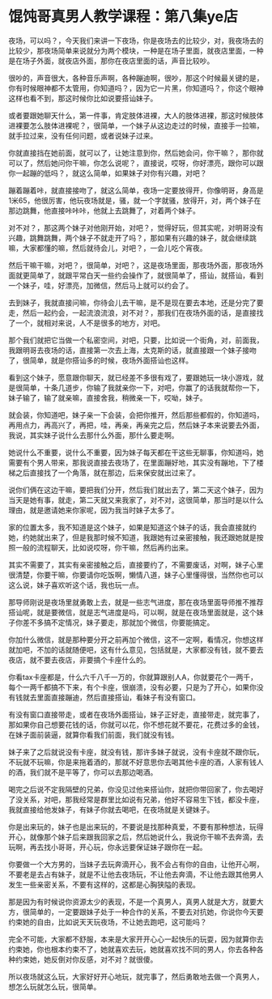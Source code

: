 # 馄饨哥真男人教学课程：第八集ye店

夜场，可以吗？，今天我们来讲一下夜场，你是夜场去的比较少，对，我夜场去的比较少，那夜场简单来说就分为两个模块，一种是在场子里面，就夜店里面，一种是在场子外面，就夜店外面，那你在夜店里面的话，声音比较吵。

很吵的，声音很大，各种音乐声啊，各种蹦迪啊，很吵，那这个时候最关键的是，你有时候眼神都不太管用，你知道吗？，因为它一片黑，你知道吗？，你这个眼神这样也看不到，那这时候你比如说要搭讪妹子。

或者要跟她聊天什么，第一件事，肯定肢体进裸，大人的肢体进裸，那这时候肢体进裸要怎么肢体进裸呢？，很简单，一个妹子从这边走过的时候，直接手一拉嘛，就手拉过来，没有任何问题，或者说妹子过来。

你就直接挡在她前面，就可以了，让她注意到你，然后她会问，你干嘛？，那你就可以了，然后她问你干嘛，你怎么说呢？，直接说，哎呀，你好漂亮，跟你可以跟你一起蹦的低吗？，就这么简单，如果妹子对你有兴趣，对吧？

蹦着蹦着咔，就直接接吻了，就这么简单，夜场一定要放得开，你像明哥，身高是1米65，他很厉害，他玩夜场就是，骚，就一个字就骚，放得开，对，两个妹子在那边跳舞，他直接咔咔咔，他就上去跳舞了，对着两个妹子。

对不对？，那这两个妹子对他刚开始，对吧？，觉得好玩，但其实呢，对明哥没有兴趣，跳舞跳舞，两个妹子不就走开了吗？，那如果有兴趣的妹子，就会继续跳嘛，大家都懂的嘛，然后就待会儿，对吧？，一会儿吃个宵夜。

然后干嘛干嘛，对吧？，很简单，对吧？，这是夜场里面，那夜场外面，那夜场外面就更简单了，就跟平常白天一些约会操作了，就很简单了，搭讪，就搭讪，看到一个妹子，哇，好漂亮，加微信，然后马上就可以约会了。

去到妹子，我就直接问嘛，你待会儿去干嘛，是不是现在要去本地，还是分完了要走，然后一起约会，一起流浪流浪，对不对？，那我们在夜场外面的话，是直接找了一个，就相对来说，人不是很多的地方，对吧。

那个我们就把它当做一个私密空间，对吧，只要，比如说一个街角，对，前面我，我跟明哥去夜场的话，直接第一次去上海，太克斯的话，就直接跟一个妹子接吻了，很简单，就是你搭讪多的时候，夜场外面搭讪也这样。

看到这个妹子，愿意跟你聊天，就已经差不多很有戏了，要跟她玩一块小游戏，就是很简单，十条几道步，你输了我就亲你一下，对吧，你赢了的话我就帮你一下，妹子输了，输了就亲嘛，直接舍我，稍微亲一下，哎呦，妹子。

就会装，你知道吧，妹子亲一下会装，会把你推开，然后那些都假的，你知道吗，再用点力，再高兴了，再把，哇，再亲，再亲完之后，然后妹子本来说要去外面，我说，其实妹子说什么去那什么外面，那什么要走啊。

她说什么不重要，说什么不重要，因为妹子每天都在干这些无聊事，你知道吗，她需要有个男人带来，那我说直接去夜场了，在里面蹦好地，其实没有蹦地，下了楼梯之后直接找了一个角落，就在那边，后来保安就出过来了。

说你们俩在这边干嘛，要把我们分开，然后我们就出去了，第二天这个妹子，因为当天是她有事，就走，第二天就又来我家了，对不对，这很简单，那当时是以什么理由，就是邀请她来你家呢，因为我当时妹子太多了。

家的位置太多，我不知道是这个妹子，如果是知道这个妹子的话，我会直接就约她，约她就出来了，但是我那时候不知道，我跟她有过亲密接触，我还跟她就是按照一般的流程聊天，比如说哎呀，你干嘛，然后再约出来。

其实不需要了，其实有亲密接触之后，直接要约了，不需要废话，对啊，妹子心里很清楚，你要干嘛，你要请你吃饭啊，懒情八道，妹子心里懂得很，当然你也可以这么说，妹子喜欢听这个话，我也玩一点。

那导师刚说是夜场里就勇敢上去，就是一些志气进度，那在夜场里面导师推不推荐搭讪呢，就是要微信，就是志气进度是吗，可以啊，就是在夜场里面就是，这个妹子你差不多搞不定情况，妹子要走，那就加个微信，你要能搞定。

你加什么微信，就是那种要分开之前再加个微信，这不一定啊，看情况，你想这样就加吧，不加的话就随便吧，这有什么意见，包括就是，大家都没有钱，就不要去夜店，就不要去夜店，非要搞个卡座什么的。

你看tax卡座都是，什么六千八千一万的，你就算跟别人A，你就要花个一两千，每个一两千都搞不下来，有个卡座，很崩溃，没有必要，只是为了开心，如果你没有钱就去里面直接蹦迪，然后直接搭讪，看妹子有没有窗口。

有没有窗口直接带走，或者在夜场外面搭讪，妹子正好走，直接带走，就完事了，那如果你自己想要花钱的话，你就可以花，你不想花就不要花，花费过多的金钱，在妹子面前装逼，就算你看我们前面，我们就没有钱。

妹子来了之后就说没有卡座，就没有钱，那许多妹子就说，没有卡座就不跟你玩，不玩就不玩嘛，你是来拖着酒的，那就不好意思你去喝其他卡座的酒，人家有钱人的酒，我们就不是平等了，你可以去那边喝酒。

喝完之后说不定我隔壁的兄弟，你没见过他来搭讪你，就把你带回家了，你去喝好了没关系，对吧，那我经常是群里比如说有兄弟，他好不容易生下钱，都没卡座，我就直接给他发妹子，有妹子你就去喝吧，在夜场就是关键妹子。

你是出来玩的，妹子也是出来玩的，不要说是找那种真爱，不要有那种想法，玩得开心，就像那个妹子后来跟我回家之后，然后她说什么，我说你干嘛不去奔滴，去玩啊，再去找小哥哥，开心玩，你永远要保证妹子跟你在一起。

你要做一个大方男的，当妹子去玩奔滴开心，我不会占有你的自由，让他开心啊，不要老是去占有妹子，就是不让他去夜场玩，不让他去奔滴，不让他去跟其他男人发生一些亲密关系，不要有这样的，这都是心胸狭隘的表现。

那是因为有时候说你资源太少的表现，不是一个真男人，真男人就是大方，就要大方，很简单的，一定要跟妹子处于一种合作的关系，不要去对抗她，你说你今天要约束她的自由，比如说天天玩夜场，不让她去跑吧，这可能吗？

完全不可能，大家都不舒服，本来是大家开开心心一起快乐的玩耍，因为就算你去约束她，你也根本约束不了，她就喜欢去玩，她就喜欢找不同的男人，你去各种各种约束她，她反倒对你反感，对不对？就很傻。

所以夜场就这么玩，大家好好开心地玩，就完事了，然后勇敢地去做一个真男人，想怎么玩就怎么玩，很简单。